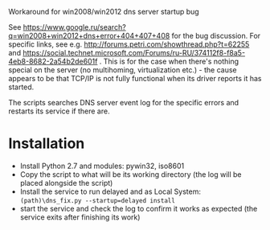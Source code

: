 Workaround for win2008/win2012 dns server startup bug

See https://www.google.ru/search?q=win2008+win2012+dns+error+404+407+408 for the bug discussion.
For specific links, see e.g. http://forums.petri.com/showthread.php?t=62255 and https://social.technet.microsoft.com/Forums/ru-RU/374112f8-f8a5-4eb8-8682-2a54b2de601f .
This is for the case when there's nothing special on the server (no multihoming, virtualization etc.) -
the cause appears to be that TCP/IP is not fully functional when its driver reports it has started.

The scripts searches DNS server event log for the specific errors and restarts its service if there are.

# Installation

* Install Python 2.7 and modules: pywin32, iso8601
* Copy the script to what will be its working directory (the log will be placed alongside the script)
* Install the service to run delayed and as Local System: `(path)\dns_fix.py --startup=delayed install`
* start the service and check the log to confirm it works as expected (the service exits after finishing its work)
